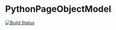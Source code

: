 # PythonPageObjectModel


<a href='https://semaphoreci.com/shrinivasb/pythonpageobjectmodel'> <img src='https://semaphoreci.com/api/v1/shrinivasb/pythonpageobjectmodel/branches/master/badge.svg' alt='Build Status'></a>
